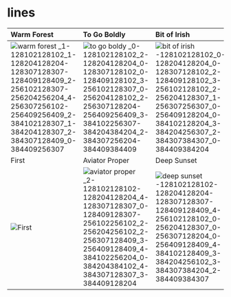 # lines

| Warm Forest | To Go Boldly | Bit of Irish |
| :--- | :--- | :--- |
| ![warm forest _1-128102128102_1-128204128204-128307128307-128409128409_2-256102128307-256204256204_4-256307256102-256409256409_2-384102128307_1-384204128307_2-384307128409_0-384409256307](https://user-images.githubusercontent.com/4809932/194646076-c062e67e-7021-4a5b-a37b-443d4fb40cf6.png) | ![to go boldy _0-128102128102_2-128204128204_0-128307128102_0-128409128102_3-256102128307_0-256204128102_2-256307128204-256409256409_3-384102256307-384204384204_2-384307256204-384409384409](https://user-images.githubusercontent.com/4809932/194646082-a4b970ce-94f4-4b6a-8320-4aafd7d8c7ae.png) | ![bit of irish -128102128102_0-128204128204_0-128307128102_2-128409128102_3-256102128102_2-256204128307_1-256307256307_0-256409128204_0-384102128204_3-384204256307_2-384307384307_0-384409384204](https://user-images.githubusercontent.com/4809932/194646092-dec05885-7ae9-4dec-b25d-67a93c767ef9.png) |
| First | Aviator Proper | Deep Sunset |
| ![First](https://user-images.githubusercontent.com/4809932/194646099-1bd92059-4759-43ce-8a98-2a7400963476.png) | ![aviator proper _2-128102128102-128204128204_4-128307128307_0-128409128307-256102256102_2-256204256102_2-256307128409_3-256409128409_4-384102256204_0-384204384102_4-384307128307_3-384409128204](https://user-images.githubusercontent.com/4809932/194646105-581c97c8-8cd0-4243-8ac7-e13c7052f159.png) | ![deep sunset -128102128102-128204128204-128307128307-128409128409_4-256102128102_0-256204128307_0-256307128204_0-256409128409_4-384102128409_3-384204256102_3-384307384204_2-384409384307](https://user-images.githubusercontent.com/4809932/194646131-38a36e07-ff8c-440b-b37b-cf81bbf1f13c.png) |
